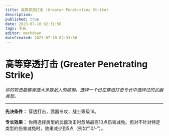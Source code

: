 ```yaml
---
title: 高等穿透打击 (Greater Penetrating Strike)
description: 
published: true
date: 2023-07-10 02:31:50
tags: 专长
editor: markdown
dateCreated: 2023-07-10 02:31:50
---
```


# 高等穿透打击 (Greater Penetrating Strike)

_你的攻击能够穿透大多数敌人的防御。选择一个已在穿透打击专长中选择过的武器类型。_

* * *

**先决条件：** 穿透打击，武器专攻，战士等级16。

**专长效果：** 你用选择类型的武器攻击时忽略最高10点伤害减免。但对不针对特定类型的伤害减免时，效果减少到5点（例如“10/-”）。

